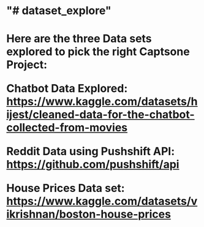 <h1>"# dataset_explore" <h1>
  <p>Here are the three Data sets explored to pick the right Captsone Project:</p>
<p>Chatbot Data Explored: <a href="url">https://www.kaggle.com/datasets/hijest/cleaned-data-for-the-chatbot-collected-from-movies</a></p>
  <p>Reddit Data using Pushshift API: <a href="url">https://github.com/pushshift/api</a></p>
<p>House Prices Data set: <a href="url">https://www.kaggle.com/datasets/vikrishnan/boston-house-prices</a></p>
